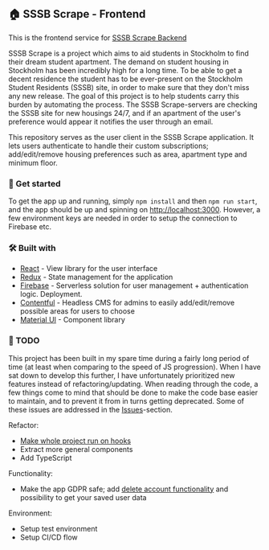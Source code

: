 ## :house: SSSB Scrape - Frontend

This is the frontend service for [SSSB Scrape Backend](https://github.com/tasola/sssb-scrape-be)

SSSB Scrape is a project which aims to aid students in Stockholm to find their dream student apartment. The demand on student housing in Stockholm has been incredibly high for a long time. To be able to get a decent residence the student has to be ever-present on the Stockholm Student Residents (SSSB) site, in order to make sure that they don't miss any new release.
The goal of this project is to help students carry this burden by automating the process. The SSSB Scrape-servers are checking the SSSB site for new housings 24/7, and if an apartment of the user's preference would appear it notifies the user through an email.

This repository serves as the user client in the SSSB Scrape application. It lets users authenticate to handle their custom subscriptions; add/edit/remove housing preferences such as area, apartment type and minimum floor.


### :rocket: Get started
To get the app up and running, simply `npm install` and then `npm run start`, and the app should be up and spinning on [http://localhost:3000](http://localhost:3000). However, a few environment keys are needed in order to setup the connection to Firebase etc.


### :hammer_and_wrench: Built with
* [React](https://reactjs.org/) - View library for the user interface 
* [Redux](https://redux.js.org/) - State management for the application
* [Firebase](https://firebase.google.com/) - Serverless solution for user management + authentication logic. Deployment.
* [Contentful](https://www.contentful.com/) - Headless CMS for admins to easily add/edit/remove possible areas for users to choose
* [Material UI](https://material-ui.com/) - Component library


### :memo: TODO
This project has been built in my spare time during a fairly long period of time (at least when comparing to the speed of JS progression). When I have sat down to develop this further, I have unfortunately prioritized new features instead of refactoring/updating. When reading through the code, a few things come to mind that should be done to make the code base easier to maintain, and to prevent it from in turns getting deprecated. Some of these issues are addressed in the [Issues](https://github.com/tasola/sssb-scrape-fe/issues)-section.

Refactor:
* [Make whole project run on hooks](https://github.com/tasola/sssb-scrape-fe/issues/15)
* Extract more general components
* Add TypeScript

Functionality:
* Make the app GDPR safe; add [delete account functionality](https://github.com/tasola/sssb-scrape-fe/tree/feature/remove-account) and possibility to get your saved user data

Environment:
* Setup test environment
* Setup CI/CD flow
